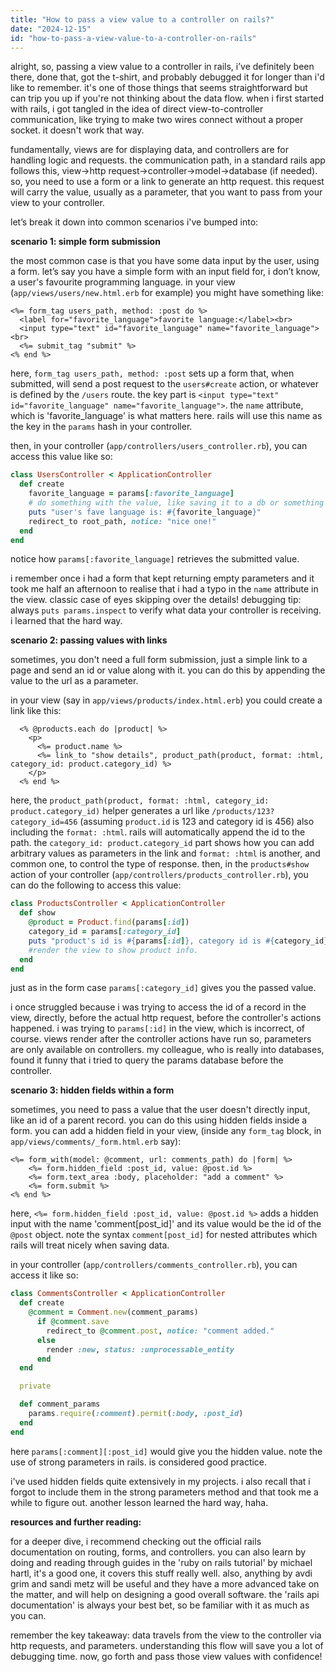 ```yaml
---
title: "How to pass a view value to a controller on rails?"
date: "2024-12-15"
id: "how-to-pass-a-view-value-to-a-controller-on-rails"
---
```


alright, so, passing a view value to a controller in rails, i’ve definitely been there, done that, got the t-shirt, and probably debugged it for longer than i'd like to remember. it's one of those things that seems straightforward but can trip you up if you're not thinking about the data flow. when i first started with rails, i got tangled in the idea of direct view-to-controller communication, like trying to make two wires connect without a proper socket. it doesn't work that way.

fundamentally, views are for displaying data, and controllers are for handling logic and requests. the communication path, in a standard rails app follows this, view->http request->controller->model->database (if needed). so, you need to use a form or a link to generate an http request. this request will carry the value, usually as a parameter, that you want to pass from your view to your controller.

let’s break it down into common scenarios i've bumped into:

**scenario 1: simple form submission**

the most common case is that you have some data input by the user, using a form. let’s say you have a simple form with an input field for, i don’t know, a user's favourite programming language. in your view (`app/views/users/new.html.erb` for example) you might have something like:

```erb
<%= form_tag users_path, method: :post do %>
  <label for="favorite_language">favorite language:</label><br>
  <input type="text" id="favorite_language" name="favorite_language"><br>
  <%= submit_tag "submit" %>
<% end %>
```
here, `form_tag users_path, method: :post` sets up a form that, when submitted, will send a post request to the `users#create` action, or whatever is defined by the `/users` route. the key part is `<input type="text" id="favorite_language" name="favorite_language">`. the `name` attribute, which is 'favorite_language' is what matters here. rails will use this name as the key in the `params` hash in your controller.

then, in your controller (`app/controllers/users_controller.rb`), you can access this value like so:

```ruby
class UsersController < ApplicationController
  def create
    favorite_language = params[:favorite_language]
    # do something with the value, like saving it to a db or something
    puts "user's fave language is: #{favorite_language}"
    redirect_to root_path, notice: "nice one!"
  end
end
```

notice how `params[:favorite_language]` retrieves the submitted value.

i remember once i had a form that kept returning empty parameters and it took me half an afternoon to realise that i had a typo in the `name` attribute in the view. classic case of eyes skipping over the details! debugging tip: always `puts params.inspect` to verify what data your controller is receiving. i learned that the hard way.

**scenario 2: passing values with links**

sometimes, you don't need a full form submission, just a simple link to a page and send an id or value along with it. you can do this by appending the value to the url as a parameter.

in your view (say in `app/views/products/index.html.erb`) you could create a link like this:

```erb
  <% @products.each do |product| %>
    <p>
      <%= product.name %>
      <%= link_to "show details", product_path(product, format: :html, category_id: product.category_id) %>
    </p>
  <% end %>
```
here, the `product_path(product, format: :html, category_id: product.category_id)` helper generates a url like `/products/123?category_id=456` (assuming `product.id` is 123 and category id is 456) also including the `format: :html`. rails will automatically append the id to the path. the `category_id: product.category_id` part shows how you can add arbitrary values as parameters in the link and `format: :html` is another, and common one, to control the type of response.
then, in the `products#show` action of your controller (`app/controllers/products_controller.rb`), you can do the following to access this value:

```ruby
class ProductsController < ApplicationController
  def show
    @product = Product.find(params[:id])
    category_id = params[:category_id]
    puts "product's id is #{params[:id]}, category id is #{category_id}"
    #render the view to show product info.
  end
end
```
just as in the form case `params[:category_id]` gives you the passed value.

i once struggled because i was trying to access the id of a record in the view, directly, before the actual http request, before the controller's actions happened. i was trying to `params[:id]` in the view, which is incorrect, of course. views render after the controller actions have run so, parameters are only available on controllers. my colleague, who is really into databases, found it funny that i tried to query the params database before the controller.

**scenario 3: hidden fields within a form**

sometimes, you need to pass a value that the user doesn't directly input, like an id of a parent record. you can do this using hidden fields inside a form. you can add a hidden field in your view, (inside any `form_tag` block, in `app/views/comments/_form.html.erb` say):
```erb
<%= form_with(model: @comment, url: comments_path) do |form| %>
    <%= form.hidden_field :post_id, value: @post.id %>
    <%= form.text_area :body, placeholder: "add a comment" %>
    <%= form.submit %>
<% end %>

```
here, `<%= form.hidden_field :post_id, value: @post.id %>` adds a hidden input with the name 'comment[post_id]' and its value would be the id of the `@post` object. note the syntax `comment[post_id]` for nested attributes which rails will treat nicely when saving data.

in your controller (`app/controllers/comments_controller.rb`), you can access it like so:

```ruby
class CommentsController < ApplicationController
  def create
    @comment = Comment.new(comment_params)
      if @comment.save
        redirect_to @comment.post, notice: "comment added."
      else
        render :new, status: :unprocessable_entity
      end
  end

  private

  def comment_params
    params.require(:comment).permit(:body, :post_id)
  end
end
```
here `params[:comment][:post_id]` would give you the hidden value. note the use of strong parameters in rails. is considered good practice.

i've used hidden fields quite extensively in my projects. i also recall that i forgot to include them in the strong parameters method and that took me a while to figure out. another lesson learned the hard way, haha.

**resources and further reading:**

for a deeper dive, i recommend checking out the official rails documentation on routing, forms, and controllers. you can also learn by doing and reading through guides in the 'ruby on rails tutorial' by michael hartl, it's a good one, it covers this stuff really well. also, anything by avdi grim and sandi metz will be useful and they have a more advanced take on the matter, and will help on designing a good overall software. the 'rails api documentation' is always your best bet, so be familiar with it as much as you can.

remember the key takeaway: data travels from the view to the controller via http requests, and parameters. understanding this flow will save you a lot of debugging time. now, go forth and pass those view values with confidence!
